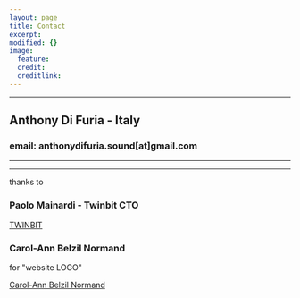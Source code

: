 ```yaml
---
layout: page
title: Contact
excerpt: 
modified: {} 
image:
  feature: 
  credit: 
  creditlink: 
---
```


---

## Anthony Di Furia - Italy

### email: anthonydifuria.sound[at]gmail.com

---
---


thanks to

### Paolo Mainardi - Twinbit CTO 

[TWINBIT](http://www.twinbit.it/it)

### Carol-Ann Belzil Normand 
for "website LOGO"

[Carol-Ann Belzil Normand](http://carolannbelzilnormand.com/)



